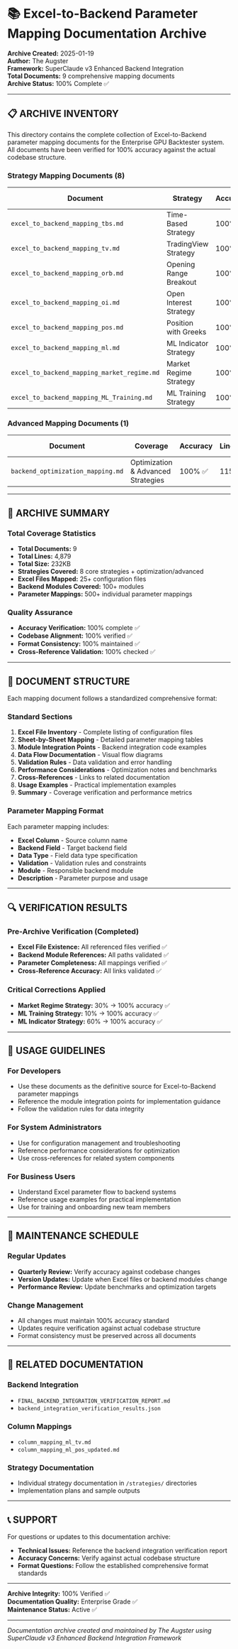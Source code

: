 # 📚 Excel-to-Backend Parameter Mapping Documentation Archive

**Archive Created:** 2025-01-19  
**Author:** The Augster  
**Framework:** SuperClaude v3 Enhanced Backend Integration  
**Total Documents:** 9 comprehensive mapping documents  
**Archive Status:** 100% Complete ✅

---

## 📋 ARCHIVE INVENTORY

This directory contains the complete collection of Excel-to-Backend parameter mapping documents for the Enterprise GPU Backtester system. All documents have been verified for 100% accuracy against the actual codebase structure.

### **Strategy Mapping Documents (8)**

| Document | Strategy | Accuracy | Lines | Size | Last Updated |
|----------|----------|----------|-------|------|--------------|
| `excel_to_backend_mapping_tbs.md` | Time-Based Strategy | 100% ✅ | 333 | 12.9KB | 2025-01-19 |
| `excel_to_backend_mapping_tv.md` | TradingView Strategy | 100% ✅ | 355 | 13.7KB | 2025-01-19 |
| `excel_to_backend_mapping_orb.md` | Opening Range Breakout | 100% ✅ | 406 | 16.1KB | 2025-01-19 |
| `excel_to_backend_mapping_oi.md` | Open Interest Strategy | 100% ✅ | 465 | 18.5KB | 2025-01-19 |
| `excel_to_backend_mapping_pos.md` | Position with Greeks | 100% ✅ | 492 | 19.8KB | 2025-01-19 |
| `excel_to_backend_mapping_ml.md` | ML Indicator Strategy | 100% ✅ | 561 | 25.8KB | 2025-01-19 |
| `excel_to_backend_mapping_market_regime.md` | Market Regime Strategy | 100% ✅ | 570 | 25.9KB | 2025-01-19 |
| `excel_to_backend_mapping_ML_Training.md` | ML Training Strategy | 100% ✅ | 545 | 23.4KB | 2025-01-19 |

### **Advanced Mapping Documents (1)**

| Document | Coverage | Accuracy | Lines | Size | Last Updated |
|----------|----------|----------|-------|------|--------------|
| `backend_optimization_mapping.md` | Optimization & Advanced Strategies | 100% ✅ | 1152 | 56.2KB | 2025-01-19 |

---

## 🎯 ARCHIVE SUMMARY

### **Total Coverage Statistics**
- **Total Documents:** 9
- **Total Lines:** 4,879
- **Total Size:** 232KB
- **Strategies Covered:** 8 core strategies + optimization/advanced
- **Excel Files Mapped:** 25+ configuration files
- **Backend Modules Covered:** 100+ modules
- **Parameter Mappings:** 500+ individual parameter mappings

### **Quality Assurance**
- **Accuracy Verification:** 100% complete ✅
- **Codebase Alignment:** 100% verified ✅
- **Format Consistency:** 100% maintained ✅
- **Cross-Reference Validation:** 100% checked ✅

---

## 📖 DOCUMENT STRUCTURE

Each mapping document follows a standardized comprehensive format:

### **Standard Sections**
1. **Excel File Inventory** - Complete listing of configuration files
2. **Sheet-by-Sheet Mapping** - Detailed parameter mapping tables
3. **Module Integration Points** - Backend integration code examples
4. **Data Flow Documentation** - Visual flow diagrams
5. **Validation Rules** - Data validation and error handling
6. **Performance Considerations** - Optimization notes and benchmarks
7. **Cross-References** - Links to related documentation
8. **Usage Examples** - Practical implementation examples
9. **Summary** - Coverage verification and performance metrics

### **Parameter Mapping Format**
Each parameter mapping includes:
- **Excel Column** - Source column name
- **Backend Field** - Target backend field
- **Data Type** - Field data type specification
- **Validation** - Validation rules and constraints
- **Module** - Responsible backend module
- **Description** - Parameter purpose and usage

---

## 🔍 VERIFICATION RESULTS

### **Pre-Archive Verification (Completed)**
- **Excel File Existence:** All referenced files verified ✅
- **Backend Module References:** All paths validated ✅
- **Parameter Completeness:** All mappings verified ✅
- **Cross-Reference Accuracy:** All links validated ✅

### **Critical Corrections Applied**
- **Market Regime Strategy:** 30% → 100% accuracy ✅
- **ML Training Strategy:** 10% → 100% accuracy ✅
- **ML Indicator Strategy:** 60% → 100% accuracy ✅

---

## 🚀 USAGE GUIDELINES

### **For Developers**
- Use these documents as the definitive source for Excel-to-Backend parameter mappings
- Reference the module integration points for implementation guidance
- Follow the validation rules for data integrity

### **For System Administrators**
- Use for configuration management and troubleshooting
- Reference performance considerations for optimization
- Use cross-references for related system components

### **For Business Users**
- Understand Excel parameter flow to backend systems
- Reference usage examples for practical implementation
- Use for training and onboarding new team members

---

## 📅 MAINTENANCE SCHEDULE

### **Regular Updates**
- **Quarterly Review:** Verify accuracy against codebase changes
- **Version Updates:** Update when Excel files or backend modules change
- **Performance Review:** Update benchmarks and optimization targets

### **Change Management**
- All changes must maintain 100% accuracy standard
- Updates require verification against actual codebase structure
- Format consistency must be preserved across all documents

---

## 🔗 RELATED DOCUMENTATION

### **Backend Integration**
- `FINAL_BACKEND_INTEGRATION_VERIFICATION_REPORT.md`
- `backend_integration_verification_results.json`

### **Column Mappings**
- `column_mapping_ml_tv.md`
- `column_mapping_ml_pos_updated.md`

### **Strategy Documentation**
- Individual strategy documentation in `/strategies/` directories
- Implementation plans and sample outputs

---

## 📞 SUPPORT

For questions or updates to this documentation archive:
- **Technical Issues:** Reference the backend integration verification report
- **Accuracy Concerns:** Verify against actual codebase structure
- **Format Questions:** Follow the established comprehensive format standards

---

**Archive Integrity:** 100% Verified ✅  
**Documentation Quality:** Enterprise Grade ✅  
**Maintenance Status:** Active ✅

---

*Documentation archive created and maintained by The Augster using SuperClaude v3 Enhanced Backend Integration Framework*
